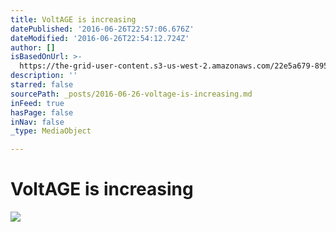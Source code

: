 ```yaml
---
title: VoltAGE is increasing
datePublished: '2016-06-26T22:57:06.676Z'
dateModified: '2016-06-26T22:54:12.724Z'
author: []
isBasedOnUrl: >-
  https://the-grid-user-content.s3-us-west-2.amazonaws.com/22e5a679-8950-414f-87ce-d6db4830d1af.jpg
description: ''
starred: false
sourcePath: _posts/2016-06-26-voltage-is-increasing.md
inFeed: true
hasPage: false
inNav: false
_type: MediaObject

---
```

# VoltAGE is increasing
![](https://the-grid-user-content.s3-us-west-2.amazonaws.com/22e5a679-8950-414f-87ce-d6db4830d1af.jpg)